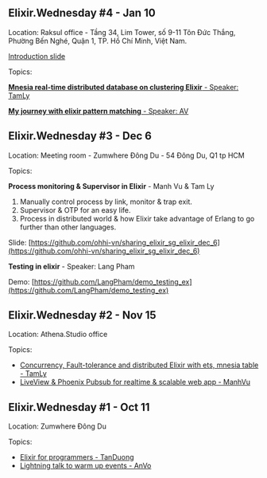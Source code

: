 ## Elixir.Wednesday #4 - Jan 10

Location: Raksul office - Tầng 34, Lim Tower, số 9-11 Tôn Đức Thắng, Phường Bến Nghé, Quận 1, TP. Hồ Chí Minh, Việt Nam.

[Introduction slide](https://docs.google.com/presentation/d/1i65Nt7qZ-UPGtYRDH23vwd9W3V9P1kby6J20iGlSuqE/edit?usp=sharing)

Topics:

[**Mnesia real-time distributed database on clustering Elixir** - Speaker: TamLy](https://github.com/ohhi-vn/Mnesia_phoenix)

[**My journey with elixir pattern matching** - Speaker: AV](https://github.com/elixir-sg/elixir-wednesday/blob/main/assets/PatternMatching.livemd)


## Elixir.Wednesday #3 - Dec 6

Location: Meeting room - Zumwhere Đông Du - 54 Đông Du, Q1 tp HCM

Topics:

**Process monitoring & Supervisor in Elixir** - Manh Vu & Tam Ly
1. Manually control process by link, monitor & trap exit.
2. Supervisor & OTP for an easy life.
3. Process in distributed world & how Elixir take advantage of Erlang to go further than other languages.

Slide: [https://github.com/ohhi-vn/sharing_elixir_sg_elixir_dec_6](https://github.com/ohhi-vn/sharing_elixir_sg_elixir_dec_6)

**Testing in elixir** - Speaker: Lang Pham

Demo: [https://github.com/LangPham/demo_testing_ex](https://github.com/LangPham/demo_testing_ex)

## Elixir.Wednesday #2 - Nov 15

Location: Athena.Studio office

Topics:

* [Concurrency, Fault-tolerance and distributed Elixir with ets, mnesia table - TamLy](https://github.com/ohhi-vn/sharing_elixir_meetup/blob/main/SaiGonMeetup-Nov-15-2023.livemd)
* [LiveView & Phoenix Pubsub for realtime & scalable web app - ManhVu](https://github.com/ohhi-vn/live_pub_demo)

## Elixir.Wednesday #1 - Oct 11

Location: Zumwhere Đông Du

Topics:

* [Elixir for programmers - TanDuong](https://github.com/tanduong/elixir-talks/blob/main/SaigonMeetup2023.MD)
* [Lightning talk to warm up events - AnVo](./assets/elixir_wednesday_01_av.png)
